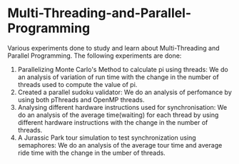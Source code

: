 # Multi-Threading-and-Parallel-Programming
Various experiments done to study and learn about Multi-Threading and Parallel Programming.
The following experiments are done:
1. Parallelizing Monte Carlo's Method to calculate pi using threads: We do an analysis of variation of run time with the change in the number of threads used to compute the value of pi.
2. Created a parallel sudoku validator: We do an analysis of perfomance by using both pThreads and OpenMP threads.
3. Analysing different hardware instructions used for synchronisation: We do an analysis of the average time(waiting) for each thread by using different hardware instructions with the change in the number of threads.
4. A Jurassic Park tour simulation to test synchronization using semaphores: We do an analysis of the average tour time and average ride time with the change in the umber of threads.
